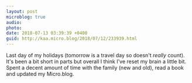 ```yaml
---
layout: post
microblog: true
audio: 
photo: 
date: 2018-07-13 03:39:39 +0400
guid: http://kaa.micro.blog/2018/07/12/233939.html
---
```

Last day of my holidays (tomorrow is a travel day so doesn't _really_ count). It's been a bit short in parts but overall I think I've reset my brain a little bit. Spent a decent amount of time with the family (new and old), read a book and updated my Micro.blog. 
